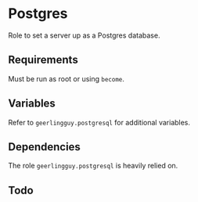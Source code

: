 Postgres
=========
Role to set a server up as a Postgres database.



Requirements
------------

Must be run as root or using `become`.

Variables
------------

Refer to `geerlingguy.postgresql` for additional variables.

Dependencies
------------

The role `geerlingguy.postgresql` is heavily relied on.

Todo
------------

